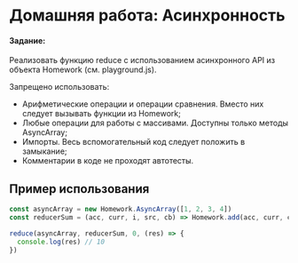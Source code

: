 # Домашняя работа: Асинхронность

#### Задание:

Реализовать функцию reduce с использованием асинхронного API из объекта Homework (см. playground.js).

Запрещено использовать:
- Арифметические операции и операции сравнения. Вместо них следует вызывать функции из Homework;
- Любые операции для работы с массивами. Доступны только методы AsyncArray;
- Импорты. Весь вспомогательный код следует положить в замыкание;
- Комментарии в коде не проходят автотесты.

## Пример использования 

  ```js script
const asyncArray = new Homework.AsyncArray([1, 2, 3, 4])
const reducerSum = (acc, curr, i, src, cb) => Homework.add(acc, curr, cb)

reduce(asyncArray, reducerSum, 0, (res) => {
    console.log(res) // 10
})

  ```

